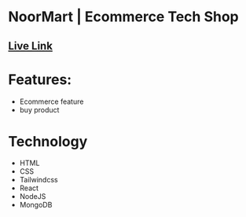# NoorMart | Ecommerce Tech Shop

## [Live Link](https://noormart-42df8.web.app/)

# Features:
- Ecommerce feature
- buy product

# Technology
-  HTML
-  CSS
-  Tailwindcss
-  React
-  NodeJS
-  MongoDB

